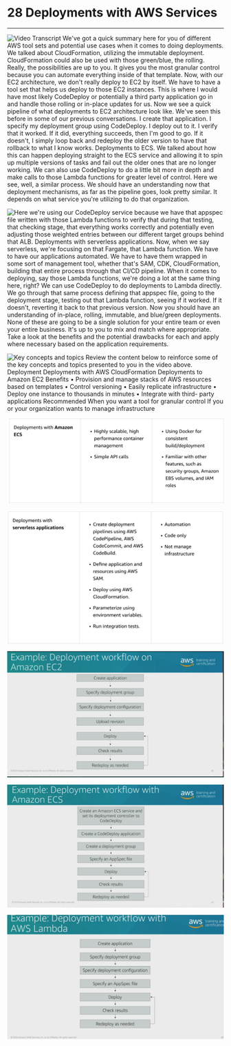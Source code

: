 # 28 Deployments with AWS Services



---

![Video Transcript We've got a quick summary here for you of different AWS tool sets and potential use cases when it comes to doing deployments. We talked about CloudFormation, utilizing the immutable deployment. CloudFormation could also be used with those green/blue, the rolling. Really, the possibilities are up to you. It gives you the most granular control because you can automate everything inside of that template. Now, with our EC2 architecture, we don't really deploy to EC2 by itself. We have to have a tool set that helps us deploy to those EC2 instances. This is where I would have most likely CodeDeploy or potentially a third party application go in and handle those rolling or in-place updates for us. Now we see a quick pipeline of what deployments to EC2 architecture look like. We've seen this before in some of our previous conversations. I create that application. I specify my deployment group using CodeDeploy. I deploy out to it. I verify that it worked. If it did, everything succeeds, then I'm good to go. If it doesn't, I simply loop back and redeploy the older version to have that rollback to what I know works. Deployments to ECS. We talked about how this can happen deploying straight to the ECS service and allowing it to spin up multiple versions of tasks and fail out the older ones that are no longer working. We can also use CodeDeploy to do a little bit more in depth and make calls to those Lambda functions for greater level of control. Here we see, well, a similar process. We should have an understanding now that deployment mechanisms, as far as the pipeline goes, look pretty similar. It depends on what service you're utilizing to do that organization. ](../../../media/AWS-DevOps-Module-8-28-Deployments-with-AWS-Services-image1.png)



![Here we're using our CodeDeploy service because we have that appspec file written with those Lambda functions to verify that during that testing, that checking stage, that everything works correctly and potentially even adjusting those weighted entries between our different target groups behind that ALB. Deployments with serverless applications. Now, when we say serverless, we're focusing on that Fargate, that Lambda function. We have to have our applications automated. We have to have them wrapped in some sort of management tool, whether that's SAM, CDK, CloudFormation, building that entire process through that CI/CD pipeline. When it comes to deploying, say those Lambda functions, we're doing a lot at the same thing here, right? We can use CodeDeploy to do deployments to Lambda directly. We go through that same process defining that appspec file, going to the deployment stage, testing out that Lambda function, seeing if it worked. If it doesn't, reverting it back to that previous version. Now you should have an understanding of in-place, rolling, immutable, and blue/green deployments. None of these are going to be a single solution for your entire team or even your entire business. It's up to you to mix and match where appropriate. Take a look at the benefits and the potential drawbacks for each and apply where necessary based on the application requirements. ](../../../media/AWS-DevOps-Module-8-28-Deployments-with-AWS-Services-image2.png)



![Key concepts and topics Review the content below to reinforce some of the key concepts and topics presented to you in the video above. Deployment Deployments with AWS CloudFormation Deployments to Amazon EC2 Benefits • Provision and manage stacks of AWS resources based on templates • Control versioning • Easily replicate infrastructure • Deploy one instance to thousands in minutes • Integrate with third- party applications Recommended When you want a tool for granular control If you or your organization wants to manage infrastructure ](../../../media/AWS-DevOps-Module-8-28-Deployments-with-AWS-Services-image3.png)



![Deployments with Amazon • Highly scalable, high ECS performance container management • Simple API calls • Using Docker for consistent build/deployment Familiar with other • features, such as security groups, Amazon EBS volumes, and IAM roles ](../../../media/AWS-DevOps-Module-8-28-Deployments-with-AWS-Services-image4.png)



![Deployments with • Create deployment serverless applications pipelines using AWS CodePipeline, AWS CodeCommit, and AWS CodeBuild. • Define application and resources using AWS SAM. • Deploy using AWS CloudFormation. • Parameterize using environment variables. • Run integration tests. • Automation • Code only • Not manage infrastructure ](../../../media/AWS-DevOps-Module-8-28-Deployments-with-AWS-Services-image5.png)







![Example: Deployment workflow on Amazon EC2 Create application Specify deployment group Specify deployment configuration Upload revision Deploy Check results Redeploy as needed 0 Ama.•on ','.'eh Inc O' Its Al rese•ved training and -7 certification ](../../../media/AWS-DevOps-Module-8-28-Deployments-with-AWS-Services-image6.png)



![Example: Deployment workflow with Amazon ECS Create an Amazon ECS service and set its deployment controller to CodeDeploy Create a CodeDeploy application Create a deployment group Specify an AppSpec file Deploy Check results Redeploy as needed 0 Ama.•on Web Inc or Al. rese-ved training and -7 certification ](../../../media/AWS-DevOps-Module-8-28-Deployments-with-AWS-Services-image7.png)



![Example: Deployment workflow with AWS Lambda Create application Specify deployment group Specify deployment configuration Specify an AppSpec file Deploy Check results Redeploy as needed 0 2020 Amazon Web Services, Inc. or its Affiliates. All rights reserved. training certificatior 49 ](../../../media/AWS-DevOps-Module-8-28-Deployments-with-AWS-Services-image8.png)










